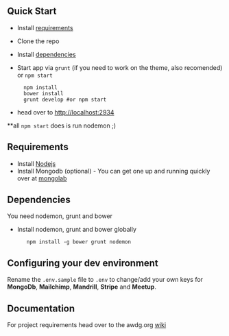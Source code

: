 ## Quick Start

- Install [requirements](#requirements)
- Clone the repo
- Install [dependencies](#dependencies)
- Start app via `grunt` (if you need to work on the theme, also recomended) or `npm start`
     
        npm install
        bower install      
        grunt develop #or npm start
 
 - head over to [http://localhost:2934](http://localhost:2934) 


**all `npm start` does is run nodemon ;)

## Requirements 
- Install [Nodejs](http://nodejs.org/)
- Install Mongodb (optional) - You can get one up and running quickly over at [mongolab](https://mongolab.com/)

## Dependencies
You need nodemon, grunt and bower
- Install nodemon, grunt and bower globally 

         npm install -g bower grunt nodemon

##  Configuring your dev environment

Rename the `.env.sample` file to `.env` to change/add your own keys for **MongoDb**, **Mailchimp**, **Mandrill**, **Stripe**  and **Meetup**.

## Documentation
For project requirements head over to the awdg.org [wiki](https://github.com/AWDG/awdg.org/wiki)
